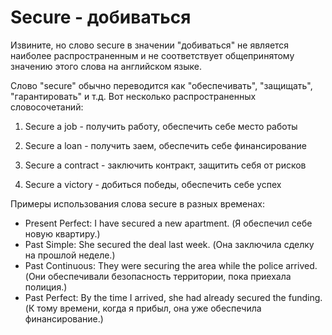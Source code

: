 # Secure - добиваться

Извините, но слово secure в значении "добиваться" не является наиболее распространенным и не соответствует общепринятому значению этого слова на английском языке.

Слово "secure" обычно переводится как "обеспечивать", "защищать", "гарантировать" и т.д. Вот несколько распространенных словосочетаний:

1. Secure a job - получить работу, обеспечить себе место работы

2. Secure a loan - получить заем, обеспечить себе финансирование

3. Secure a contract - заключить контракт, защитить себя от рисков

4. Secure a victory - добиться победы, обеспечить себе успех

Примеры использования слова secure в разных временах:

- Present Perfect: I have secured a new apartment. (Я обеспечил себе новую квартиру.)
- Past Simple: She secured the deal last week. (Она заключила сделку на прошлой неделе.)
- Past Continuous: They were securing the area while the police arrived. (Они обеспечивали безопасность территории, пока приехала полиция.)
- Past Perfect: By the time I arrived, she had already secured the funding. (К тому времени, когда я прибыл, она уже обеспечила финансирование.)
